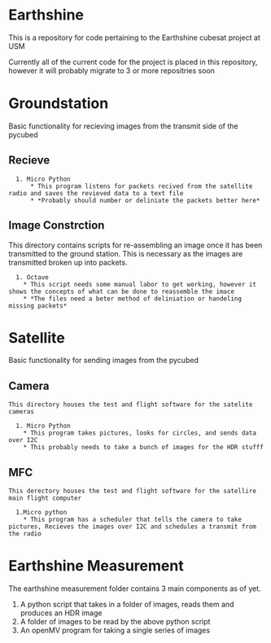 # Earthshine
This is a repository for code pertaining to the Earthshine cubesat project at USM

Currently all of the current code for the project is placed in this repository, however it will probably migrate to 3 or more repositries soon

# Groundstation
Basic functionality for recieving images from the transmit side of the pycubed
  ## Recieve

      1. Micro Python
          * This program listens for packets recived from the satellite radio and saves the revieved data to a text file
          * *Probably should number or deliniate the packets better here* 

  ## Image Constrction
  This directory contains scripts for re-assembling an image once it has been transmitted to the ground station. This is necessary as the images are transmitted broken   up into packets.
  
      1. Octave
        * This script needs some manual labor to get working, however it shows the concepts of what can be done to reassemble the imace
        * *The files need a beter method of deliniation or handeling missing packets*

# Satellite
Basic functionality for sending images from the pycubed

  ## Camera
    This directory houses the test and flight software for the satelite cameras 
    
      1. Micro Python
        * This program takes pictures, looks for circles, and sends data over I2C
        * This probably needs to take a bunch of images for the HDR stufff
  
  
  ## MFC
    This derectory houses the test and flight software for the satellire main flight computer
    
      1.Micro python
        * This program has a scheduler that tells the camera to take pictures, Recieves the images over I2C and schedules a transmit from the radio

# Earthshine Measurement

The earthshine measurement folder contains 3 main components as of yet. 

1. A python script that takes in a folder of images, reads them and produces an HDR image
2. A folder of images to be read by the above python script
3. An openMV program for taking a single series of images 
